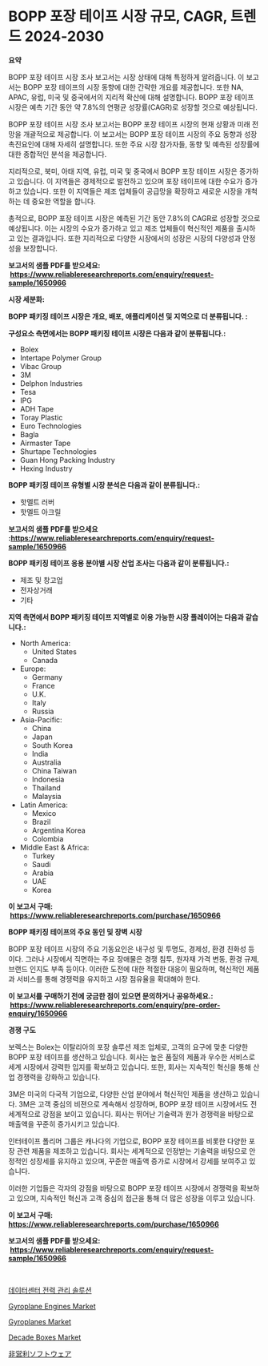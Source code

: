 <p><h1>BOPP 포장 테이프 시장 규모, CAGR, 트렌드 2024-2030</h1></p><p><strong>요약</strong></p>
<p><p>BOPP 포장 테이프 시장 조사 보고서는 시장 상태에 대해 특정하게 알려줍니다. 이 보고서는 BOPP 포장 테이프의 시장 동향에 대한 간략한 개요를 제공합니다. 또한 NA, APAC, 유럽, 미국 및 중국에서의 지리적 확산에 대해 설명합니다. BOPP 포장 테이프 시장은 예측 기간 동안 약 7.8%의 연평균 성장률(CAGR)로 성장할 것으로 예상됩니다.</p><p>BOPP 포장 테이프 시장 조사 보고서는 BOPP 포장 테이프 시장의 현재 상황과 미래 전망을 개괄적으로 제공합니다. 이 보고서는 BOPP 포장 테이프 시장의 주요 동향과 성장 촉진요인에 대해 자세히 설명합니다. 또한 주요 시장 참가자들, 동향 및 예측된 성장률에 대한 종합적인 분석을 제공합니다.</p><p>지리적으로, 북미, 아태 지역, 유럽, 미국 및 중국에서 BOPP 포장 테이프 시장은 증가하고 있습니다. 이 지역들은 경제적으로 발전하고 있으며 포장 테이프에 대한 수요가 증가하고 있습니다. 또한 이 지역들은 제조 업체들이 공급망을 확장하고 새로운 시장을 개척하는 데 중요한 역할을 합니다.</p><p>총적으로, BOPP 포장 테이프 시장은 예측된 기간 동안 7.8%의 CAGR로 성장할 것으로 예상됩니다. 이는 시장의 수요가 증가하고 있고 제조 업체들이 혁신적인 제품을 출시하고 있는 결과입니다. 또한 지리적으로 다양한 시장에서의 성장은 시장의 다양성과 안정성을 보장합니다.</p></p>
<p><strong>보고서의 샘플 PDF를 받으세요: &nbsp;<a href="https://www.reliableresearchreports.com/enquiry/request-sample/1650966">https://www.reliableresearchreports.com/enquiry/request-sample/1650966</a></strong></p>
<p><strong>시장 세분화:</strong></p>
<p><strong> BOPP 패키징 테이프 시장은 개요, 배포, 애플리케이션 및 지역으로 더 분류됩니다. :</strong></p>
<p><strong>구성요소 측면에서는 BOPP 패키징 테이프 시장은 다음과 같이 분류됩니다.:</strong></p>
<p><ul><li>Bolex</li><li>Intertape Polymer Group</li><li>Vibac Group</li><li>3M</li><li>Delphon Industries</li><li>Tesa</li><li>IPG</li><li>ADH Tape</li><li>Toray Plastic</li><li>Euro Technologies</li><li>Bagla</li><li>Airmaster Tape</li><li>Shurtape Technologies</li><li>Guan Hong Packing Industry</li><li>Hexing Industry</li></ul></p>
<p><strong> BOPP 패키징 테이프 유형별 시장 분석은 다음과 같이 분류됩니다.:</strong></p>
<p><ul><li>핫멜트 러버</li><li>핫멜트 아크릴</li></ul></p>
<p><strong>보고서의 샘플 PDF를 받으세요 :<a href="https://www.reliableresearchreports.com/enquiry/request-sample/1650966">https://www.reliableresearchreports.com/enquiry/request-sample/1650966</a></strong></p>
<p><strong> BOPP 패키징 테이프 응용 분야별 시장 산업 조사는 다음과 같이 분류됩니다.:</strong></p>
<p><ul><li>제조 및 창고업</li><li>전자상거래</li><li>기타</li></ul></p>
<p><strong>지역 측면에서 BOPP 패키징 테이프 지역별로 이용 가능한 시장 플레이어는 다음과 같습니다.:</strong></p>
<p><ul>
    <li>
        North America:
        <ul>
            <li>United States</li>
            <li>Canada</li>
        </ul>
    </li>
    <li>
        Europe:
        <ul>
            <li>Germany</li>
            <li>France</li>
            <li>U.K.</li>
            <li>Italy</li>
            <li>Russia</li>
        </ul>
    </li>
    <li>
        Asia-Pacific:
        <ul>
            <li>China</li>
            <li>Japan</li>
            <li>South Korea</li>
            <li>India</li>
            <li>Australia</li>
            <li>China Taiwan</li>
            <li>Indonesia</li>
            <li>Thailand</li>
            <li>Malaysia</li>
        </ul>
    </li>
    <li>
        Latin America:
        <ul>
            <li>Mexico</li>
            <li>Brazil</li>
            <li>Argentina Korea</li>
            <li>Colombia</li>
        </ul>
    </li>
    <li>
        Middle East & Africa:
        <ul>
            <li>Turkey</li>
            <li>Saudi</li>
            <li>Arabia</li>
            <li>UAE</li>
            <li>Korea</li>
        </ul>
    </li>
    </ul></p>
<p><strong>이 보고서 구매: &nbsp;<a href="https://www.reliableresearchreports.com/purchase/1650966">https://www.reliableresearchreports.com/purchase/1650966</a></strong></p>
<p><strong>BOPP 패키징 테이프의 주요 동인 및 장벽 시장</strong></p>
<p><p>BOPP 포장 테이프 시장의 주요 기동요인은 내구성 및 투명도, 경제성, 환경 친화성 등이다. 그러나 시장에서 직면하는 주요 장애물은 경쟁 침투, 원자재 가격 변동, 환경 규제, 브랜드 인지도 부족 등이다. 이러한 도전에 대한 적절한 대응이 필요하며, 혁신적인 제품과 서비스를 통해 경쟁력을 유지하고 시장 점유율을 확대해야 한다.</p></p>
<p><strong>이 보고서를 구매하기 전에 궁금한 점이 있으면 문의하거나 공유하세요.: &nbsp;<a href="https://www.reliableresearchreports.com/enquiry/pre-order-enquiry/1650966">https://www.reliableresearchreports.com/enquiry/pre-order-enquiry/1650966</a></strong></p>
<p><strong>경쟁 구도</strong></p>
<p><p>보렉스는 Bolex는 이탈리아의 포장 솔루션 제조 업체로, 고객의 요구에 맞춘 다양한 BOPP 포장 테이프를 생산하고 있습니다. 회사는 높은 품질의 제품과 우수한 서비스로 세계 시장에서 강력한 입지를 확보하고 있습니다. 또한, 회사는 지속적인 혁신을 통해 산업 경쟁력을 강화하고 있습니다.</p><p>3M은 미국의 다국적 기업으로, 다양한 산업 분야에서 혁신적인 제품을 생산하고 있습니다. 3M은 고객 중심의 비젼으로 계속해서 성장하며, BOPP 포장 테이프 시장에서도 전세계적으로 강점을 보이고 있습니다. 회사는 뛰어난 기술력과 원가 경쟁력을 바탕으로 매출액을 꾸준히 증가시키고 있습니다.</p><p>인터테이프 폴리머 그룹은 캐나다의 기업으로, BOPP 포장 테이프를 비롯한 다양한 포장 관련 제품을 제조하고 있습니다. 회사는 세계적으로 인정받는 기술력을 바탕으로 안정적인 성장세를 유지하고 있으며, 꾸준한 매출액 증가로 시장에서 강세를 보여주고 있습니다.</p><p>이러한 기업들은 각자의 강점을 바탕으로 BOPP 포장 테이프 시장에서 경쟁력을 확보하고 있으며, 지속적인 혁신과 고객 중심의 접근을 통해 더 많은 성장을 이루고 있습니다.</p></p>
<p><strong>이 보고서 구매: &nbsp; <a href="https://www.reliableresearchreports.com/purchase/1650966">https://www.reliableresearchreports.com/purchase/1650966</a></strong></p>
<p><strong>보고서의 샘플 PDF를 받으세요: &nbsp;<a href="https://www.reliableresearchreports.com/enquiry/request-sample/1650966">https://www.reliableresearchreports.com/enquiry/request-sample/1650966</a></strong><strong></strong></p>
<p>&nbsp;</p>
<p><p><a href="https://github.com/Howaoole34545/Market-Research-Report-List-1/blob/main/546535810237.md">데이터센터 전력 관리 솔루션</a></p><p><a href="https://issuu.com/reportprime-2/docs/gyroplane-engines-market-size-2030.pptx">Gyroplane Engines Market</a></p><p><a href="https://issuu.com/reportprime-2/docs/gyroplanes-market-size-2030.pptx">Gyroplanes Market</a></p><p><a href="https://github.com/gdfhhhj/Market-Research-Report-List-3/blob/main/decade-boxes-market.md">Decade Boxes Market</a></p><p><a href="https://github.com/AaronVargas43/Market-Research-Report-List-1/blob/main/157964611292.md">非営利ソフトウェア</a></p></p>
